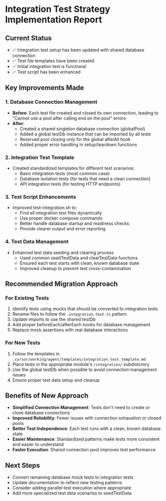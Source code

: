 # Integration Test Strategy Implementation Report

## Current Status
- ✅ Integration test setup has been updated with shared database connection
- ✅ Test file templates have been created
- ✅ Initial integration test is functional
- ✅ Test script has been enhanced

## Key Improvements Made

### 1. Database Connection Management
- **Before**: Each test file created and closed its own connection, leading to "Cannot use a pool after calling end on the pool" errors
- **After**:
  - Created a shared singleton database connection (globalPool)
  - Added a global testDb instance that can be imported by all tests
  - Reserved pool closing only for the global afterAll hook
  - Added proper error handling in setup/teardown functions

### 2. Integration Test Template
- Created standardized templates for different test scenarios:
  - Basic integration tests (most common case)
  - Database isolation tests (for tests that need a clean connection)
  - API integration tests (for testing HTTP endpoints)

### 3. Test Script Enhancements
- Improved test-integration.sh to:
  - Find all integration test files dynamically
  - Use proper docker compose commands
  - Better handle database startup and readiness checks
  - Provide clearer output and error reporting

### 4. Test Data Management
- Enhanced test data seeding and clearing process
  - Used common seedTestData and clearTestData functions
  - Ensured each test starts with clean, known database state
  - Improved cleanup to prevent test cross-contamination

## Recommended Migration Approach

### For Existing Tests
1. Identify tests using mocks that should be converted to integration tests
2. Rename files to follow the `.integration.test.ts` pattern
3. Update imports to use the shared testDb
4. Add proper beforeEach/afterEach hooks for database management
5. Replace mock assertions with real database interactions

### For New Tests
1. Follow the templates in `.cursor/working/agent/templates/integration_test_template.md`
2. Place tests in the appropriate module's `/integration/` subdirectory
3. Use the global testDb when possible to avoid connection management issues
4. Ensure proper test data setup and cleanup

## Benefits of New Approach
- **Simplified Connection Management**: Tests don't need to create or close database connections
- **Improved Reliability**: Fewer issues with connection exhaustion or closed pools
- **Better Test Independence**: Each test runs with a clean, known database state
- **Easier Maintenance**: Standardized patterns make tests more consistent and easier to understand
- **Faster Execution**: Shared connection pool improves test performance

## Next Steps
- Convert remaining database mock tests to integration tests
- Update documentation to reflect new testing patterns
- Consider adding parallel test execution where appropriate
- Add more specialized test data scenarios to seedTestData